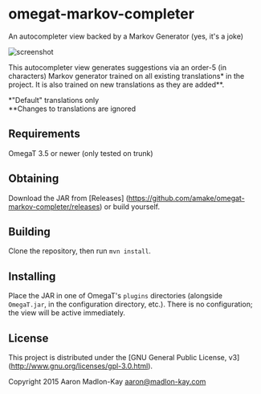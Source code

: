 # omegat-markov-completer
An autocompleter view backed by a Markov Generator (yes, it's a joke)

![screenshot](https://amake.github.io/omegat-markov-completer/screenshot.png)

This autocompleter view generates suggestions via an order-5 (in characters)
Markov generator trained on all existing translations* in the project. It is
also trained on new translations as they are added**.

\*"Default" translations only  
\*\*Changes to translations are ignored

## Requirements
OmegaT 3.5 or newer (only tested on trunk)

## Obtaining
Download the JAR from [Releases]
(https://github.com/amake/omegat-markov-completer/releases) or build yourself.

## Building
Clone the repository, then run `mvn install`.

## Installing
Place the JAR in one of OmegaT's `plugins` directories (alongside `OmegaT.jar`,
in the configuration directory, etc.). There is no configuration; the view will
be active immediately.

## License
This project is distributed under the [GNU General Public License, v3]
(http://www.gnu.org/licenses/gpl-3.0.html).


Copyright 2015 Aaron Madlon-Kay <aaron@madlon-kay.com>
